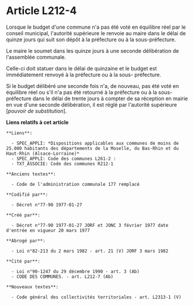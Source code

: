 # Article L212-4

Lorsque le budget d'une commune n'a pas été voté en équilibre réel par le conseil municipal, l'autorité supérieure le renvoie
au maire dans le délai de quinze jours qui suit son dépôt à la préfecture ou à la sous-préfecture.

Le maire le soumet dans les quinze jours à une seconde délibération de l'assemblée communale.

Celle-ci doit statuer dans le délai de quinzaine et le budget est immédiatement renvoyé à la préfecture ou à la sous-
préfecture.

Si le budget délibéré une seconde fois n'a, de nouveau, pas été voté en équilibre réel ou s'il n'a pas été retourné à la
préfecture ou à la sous-préfecture dans le délai de trente jours à compter de sa réception en mairie en vue d'une seconde
délibération, il est réglé par l'autorité supérieure [*pouvoir de substitution*].

**Liens relatifs à cet article**

	**Liens**:

	  - SPEC_APPLI: *Dispositions applicables aux communes de moins de 25.000 habitants des départements de la Moselle, du Bas-Rhin et du Haut-Rhin (Alsace-Lorraine)*
	  - SPEC_APPLI: Code des communes L261-2 :
	  - TXT_ASSOCIE: Code des communes R212-1

	**Anciens textes**:

	  - Code de l'administration communale 177 remplacé

	**Codifié par**:

	  - Décret n°77-90 1977-01-27

	**Créé par**:

	  - Décret n°77-90 1977-01-27 JORF et JONC 3 février 1977 date d'entrée en vigueur 20 mars 1977

	**Abrogé par**:

	  - Loi n°82-213 du 2 mars 1982 - art. 21 (V) JORF 3 mars 1982

	**Cité par**:

	  - Loi n°90-1247 du 29 décembre 1990 - art. 3 (Ab)
	  - CODE DES COMMUNES. - art. L212-7 (Ab)

	**Nouveaux textes**:

	  - Code général des collectivités territoriales - art. L2313-1 (V)
